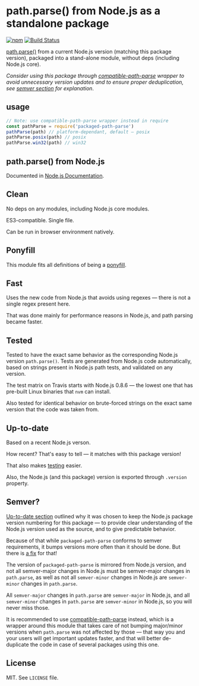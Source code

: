 # path.parse() from Node.js as a standalone package

[![npm](https://img.shields.io/npm/v/packaged-path-parse.svg)](https://www.npmjs.com/package/packaged-path-parse)
[![Build Status](https://travis-ci.org/ChALkeR/packaged-path-parse.svg?branch=master)](https://travis-ci.org/ChALkeR/packaged-path-parse)

[path.parse()](https://nodejs.org/api/path.html#path_path_parse_path) from a
current Node.js version (matching this package version), packaged into a
stand-alone module, without deps (including Node.js core).

_Consider using this package through 
[compatible-path-parse](https://github.com/ChALkeR/compatible-path-parse)
wrapper to avoid unnecessary version updates and to ensure proper
deduplication, see [semver section](#semver) for explanation_.

## usage

```js
// Note: use compatible-path-parse wrapper instead in require
const pathParse = require('packaged-path-parse')
pathParse(path) // platform-dependant, default — posix
pathParse.posix(path) // posix
pathParse.win32(path) // win32
```

## path.parse() from Node.js

Documented in
[Node.js Documentation](https://nodejs.org/api/path.html#path_path_parse_path).

## Clean

No deps on any modules, including Node.js core modules.

ES3-compatible. Single file.

Can be run in browser environment natively.

## Ponyfill

This module fits all definitions of being a [ponyfill](https://ponyfill.com).

## Fast

Uses the new code from Node.js that avoids using regexes — there is not a single
regex present here.

That was done mainly for performance reasons in Node.js, and path parsing became
faster.

## Tested

Tested to have the exact same behavior as the corresponding Node.js version
`path.parse()`. Tests are generated from Node.js code automatically, based on
strings present in Node.js path tests, and validated on any version.

The test matrix on Travis starts with Node.js 0.8.6 — the lowest one that has
pre-built Linux binaries that `nvm` can install.

Also tested for identical behavior on brute-forced strings on the exact same
version that the code was taken from.

## Up-to-date

Based on a recent Node.js verson.

How recent? That's easy to tell — it matches with this package version!

That also makes [testing](#tested) easier.

Also, the Node.js (and this package) version is exported through `.version`
property.

## Semver?

[Up-to-date section](#up-to-date) outlined why it was chosen to keep the Node.js
package version numbering for this package — to provide clear understanding of
the Node.js version used as the source, and to give predictable behavior.

Because of that while `packaged-path-parse` conforms to semver requirements,
it bumps versions more often than it should be done. But there is
[a fix](https://github.com/ChALkeR/compatible-path-parse) for that!

The version of `packaged-path-parse` is mirrored from Node.js version, and not
all semver-major changes in Node.js must be semver-major changes in
`path.parse`, as well as not all `semver-minor` changes in Node.js are
`semver-minor` changes in `path.parse`.

All `semver-major` changes in `path.parse` are `semver-major` in Node.js, and
all `semver-minor` changes in `path.parse` are `semver-minor` in Node.js, so you
will never miss those.

It is recommended to use
[compatible-path-parse](https://github.com/ChALkeR/compatible-path-parse)
instead, which is a wrapper around this module that takes care of not bumping
major/minor versions when `path.parse` was not affected by those — that way you
and your users will get important updates faster, and that will better
de-duplicate the code in case of several packages using this one.

## License

MIT. See `LICENSE` file.
